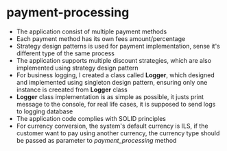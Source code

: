 # payment-processing

- The application consist of multiple payment methods
- Each payment method has its own fees amount/percentage
- Strategy design patterns is used for payment implementation, sense it's different type of the same process
- The application supports multiple discount strategies, which are also implemented using strategy design pattern
- For business logging, I created a class called **Logger**, which designed and implemented using singleton design pattern, ensuring only one instance is creeated from **Logger** class
- **Logger** class implementation is as simple as possible, it justs print message to the console, for real life cases, it is supposed to send logs to logging database
- The application code complies with SOLID principles 
- For currency conversion, the system's default currency is ILS, if the customer want to pay using another currency, the currency type should be passed as parameter to *payment_processing* method